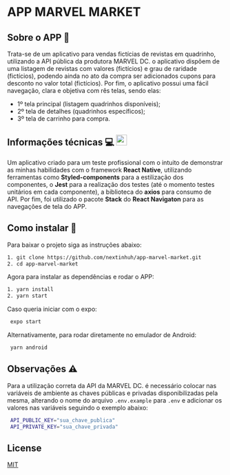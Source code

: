 # APP MARVEL MARKET

## Sobre o APP :iphone:

Trata-se de um aplicativo para vendas fictícias de revistas em quadrinho, utilizando a API pública da produtora MARVEL DC. o aplicativo dispõem de uma listagem de revistas com valores (fictícios) e grau de raridade (fictícios), podendo ainda no ato da compra ser adicionados cupons para desconto no valor total (fictícios). Por fim, o aplicativo possui uma fácil navegação, clara e objetiva com rês telas, sendo elas: 

* 1º tela principal (listagem quadrinhos disponíveis); 
* 2º tela de detalhes (quadrinhos específicos); 
* 3º tela de carrinho para compra. 

## Informações técnicas :computer: <img src="https://cdn.jsdelivr.net/gh/devicons/devicon/icons/react/react-original.svg" width="25" height="25" />

<justify>Um aplicativo criado para um teste profissional com o intuito de demonstrar as minhas habilidades com o framework **React Native**, utilizando ferramentas como **Styled-components** para a estilização dos componentes, o **Jest** para a realização  dos testes (até o momento testes unitários em cada componente), a biblioteca do **axios** para consumo de API. Por fim, foi utilizado o pacote **Stack** do **React Navigaton** para as navegações de tela do APP.</justify> 

## Como instalar :wrench:

Para baixar o projeto siga as instruções abaixo:

```bash
1. git clone https://github.com/nextinhuh/app-marvel-market.git
2. cd app-marvel-market
```

Agora para instalar as dependências e rodar o APP:

```bash
1. yarn install
2. yarn start 
```
Caso queria iniciar com o expo:
```bash
 expo start
```
Alternativamente, para rodar diretamente no emulador de Android:
```bash
 yarn android
```

## Observações :warning:
Para a utilização correta da API da MARVEL DC. é necessário colocar nas variáveis de ambiente as chaves públicas e privadas disponibilizadas pela mesma, alterando o nome do arquivo `.env.example` para `.env` e adicionar os valores nas variáveis seguindo o exemplo abaixo:
```bash
 API_PUBLIC_KEY="sua_chave_publica"
 API_PRIVATE_KEY="sua_chave_privada"
```
## License
[MIT](https://choosealicense.com/licenses/mit/)
